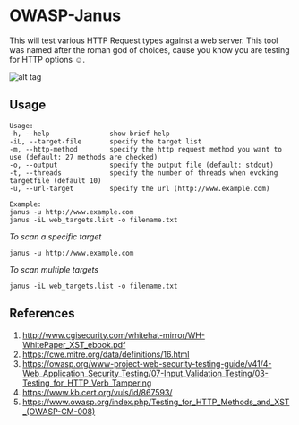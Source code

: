 # OWASP-Janus
This will test various HTTP Request types against a web server. This tool was named after the roman god of choices, cause you know you are testing for HTTP options ☺️.

![alt tag](https://images.squarespace-cdn.com/content/v1/5b0c0ce212b13f38032df407/1546345063175-WFZGSLS422WOYRZB448U/ke17ZwdGBToddI8pDm48kOTw0z0GRa9jLSnKi1NEowhZw-zPPgdn4jUwVcJE1ZvWQUxwkmyExglNqGp0IvTJZUJFbgE-7XRK3dMEBRBhUpxPd_n6sohiW4hfnzFrq19wzNMyVyLKwqapB1v2VBra5epUCc2oVatrtGzV2lrE7v8/God-Janus-Image-xn903.jpg)

## Usage
```
Usage:
-h, --help               show brief help
-iL, --target-file       specify the target list
-m, --http-method        specify the http request method you want to use (default: 27 methods are checked)
-o, --output             specify the output file (default: stdout)
-t, --threads            specify the number of threads when evoking targetfile (default 10)
-u, --url-target         specify the url (http://www.example.com)

Example:
janus -u http://www.example.com
janus -iL web_targets.list -o filename.txt
```

*To scan a specific target*
```
janus -u http://www.example.com
```
*To scan multiple targets*
```
janus -iL web_targets.list -o filename.txt
```

## References
1. http://www.cgisecurity.com/whitehat-mirror/WH-WhitePaper_XST_ebook.pdf
2. https://cwe.mitre.org/data/definitions/16.html
3. https://owasp.org/www-project-web-security-testing-guide/v41/4-Web_Application_Security_Testing/07-Input_Validation_Testing/03-Testing_for_HTTP_Verb_Tampering
4. https://www.kb.cert.org/vuls/id/867593/
5. https://www.owasp.org/index.php/Testing_for_HTTP_Methods_and_XST_(OWASP-CM-008)
